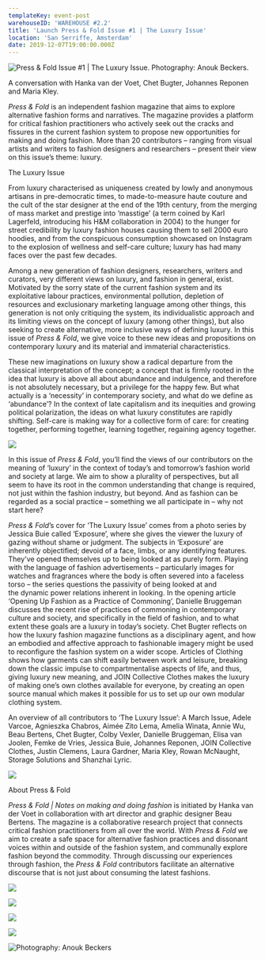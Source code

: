 ```yaml
---
templateKey: event-post
warehouseID: 'WAREHOUSE #2.2'
title: 'Launch Press & Fold Issue #1 | The Luxury Issue'
location: 'San Serriffe, Amsterdam'
date: 2019-12-07T19:00:00.000Z
---
```

![Press & Fold Issue #1 | The Luxury Issue. Photography: Anouk Beckers.  ](/img/08_crop_press-fold_07122019_sanserriffe_anoukbeckers.jpg "Press & Fold Issue #1 | The Luxury Issue. Photography: Anouk Beckers.  ")

A conversation with Hanka van der Voet, Chet Bugter, Johannes Reponen and Maria Kley.

*Press & Fold* is an independent fashion magazine that aims to explore alternative fashion forms and narratives. The magazine provides a platform for critical fashion practitioners who actively seek out the cracks and fissures in the current fashion system to propose new opportunities for making and doing fashion. More than 20 contributors – ranging from visual artists and writers to fashion designers and researchers – present their view on this issue’s theme: luxury.



The Luxury Issue

From luxury characterised as uniqueness created by lowly and anonymous artisans in pre-democratic times, to made-to-measure haute couture and the cult of the star designer at the end of the 19th century, from the merging of mass market and prestige into ‘masstige’ (a term coined by Karl Lagerfeld, introducing his H&M collaboration in 2004) to the hunger for street credibility by luxury fashion houses causing them to sell 2000 euro hoodies, and from the conspicuous consumption showcased on Instagram to the explosion of wellness and self-care culture; luxury has had many faces over the past few decades.

Among a new generation of fashion designers, researchers, writers and curators, very different views on luxury, and fashion in general, exist. Motivated by the sorry state of the current fashion system and its exploitative labour practices, environmental pollution, depletion of resources and exclusionary marketing language among other things, this generation is not only critiquing the system, its individualistic approach and its limiting views on the concept of luxury (among other things), but also seeking to create alternative, more inclusive ways of defining luxury. In this issue of *Press & Fold*, we give voice to these new ideas and propositions on contemporary luxury and its material and immaterial characteristics.

These new imaginations on luxury show a radical departure from the classical interpretation of the concept; a concept that is firmly rooted in the idea that luxury is above all about abundance and indulgence, and therefore is not absolutely necessary, but a privilege for the happy few. But what actually is a ‘necessity’ in contemporary society, and what do we define as ‘abundance’? In the context of late capitalism and its inequities and growing political polarization, the ideas on what luxury constitutes are rapidly shifting. Self-care is making way for a collective form of care: for creating together, performing together, learning together, regaining agency together.

![](/img/55_press-fold_07122019_sanserriffe_anoukbeckers.jpg)

In this issue of *Press & Fold*, you’ll find the views of our contributors on the meaning of ‘luxury’ in the context of today’s and tomorrow’s fashion world and society at large. We aim to show a plurality of perspectives, but all seem to have its root in the common understanding that change is required, not just within the fashion industry, but beyond. And as fashion can be regarded as a social practice – something we all participate in – why not start here?



*Press & Fold*’s cover for ‘The Luxury Issue’ comes from a photo series by Jessica Buie called ‘Exposure’, where she gives the viewer the luxury of gazing without shame or judgment. The subjects in ‘Exposure’ are inherently objectified; devoid of a face, limbs, or any identifying features. They've opened themselves up to being looked at as purely form. Playing with the language of fashion advertisements – particularly images for watches and fragrances where the body is often severed into a faceless torso – the series questions the passivity of being looked at and the dynamic power relations inherent in looking. In the opening article ‘Opening Up Fashion as a Practice of Commoning’, Danielle Bruggeman discusses the recent rise of practices of commoning in contemporary culture and society, and specifically in the field of fashion, and to what extent these goals are a luxury in today’s society. Chet Bugter reflects on how the luxury fashion magazine functions as a disciplinary agent, and how an embodied and affective approach to fashionable imagery might be used to reconfigure the fashion system on a wider scope. Articles of Clothing shows how garments can shift easily between work and leisure, breaking down the classic impulse to compartmentalise aspects of life, and thus, giving luxury new meaning, and JOIN Collective Clothes makes the luxury of making one’s own clothes available for everyone, by creating an open source manual which makes it possible for us to set up our own modular clothing system.

An overview of all contributors to ‘The Luxury Issue’: A March Issue, Adele Varcoe, Agnieszka Chabros, Aimée Zito Lema, Amelia Winata, Annie Wu, Beau Bertens, Chet Bugter, Colby Vexler, Danielle Bruggeman, Elisa van Joolen, Femke de Vries, Jessica Buie, Johannes Reponen, JOIN Collective Clothes, Justin Clemens, Laura Gardner, Maria Kley, Rowan McNaught, Storage Solutions and Shanzhai Lyric.

![](/img/46_press-fold_07122019_sanserriffe_anoukbeckers.jpg)





About Press & Fold

*Press & Fold | Notes on making and doing fashion* is initiated by Hanka van der Voet in collaboration with art director and graphic designer Beau Bertens. The magazine is a collaborative research project that connects critical fashion practitioners from all over the world. With *Press & Fold* we aim to create a safe space for alternative fashion practices and dissonant voices within and outside of the fashion system, and communally explore fashion beyond the commodity. Through discussing our experiences through fashion, the *Press & Fold* contributors facilitate an alternative discourse that is not just about consuming the latest fashions.

![](/img/01_press-fold_07122019_sanserriffe_anoukbeckers.jpg)

![](/img/67_press-fold_07122019_sanserriffe_anoukbeckers.jpg)

![](/img/09_press-fold_07122019_sanserriffe_anoukbeckers.jpg)

![](/img/58_press-fold_07122019_sanserriffe_anoukbeckers.jpg)

![](/img/37_press-fold_07122019_sanserriffe_anoukbeckers.jpg "Photography: Anouk Beckers ")